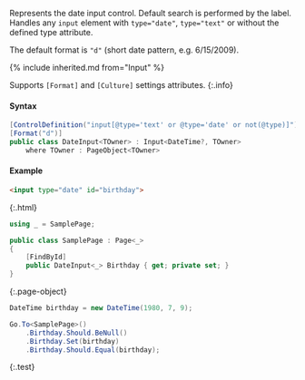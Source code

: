 Represents the date input control.
Default search is performed by the label.
Handles any `input` element with `type="date"`, `type="text"` or without the defined type attribute.

The default format is `"d"` (short date pattern, e.g. 6/15/2009).

{% include inherited.md from="Input" %}

Supports `[Format]` and `[Culture]` settings attributes.
{:.info}

#### Syntax

```cs
[ControlDefinition("input[@type='text' or @type='date' or not(@type)]")]
[Format("d")]
public class DateInput<TOwner> : Input<DateTime?, TOwner>
    where TOwner : PageObject<TOwner>
```

#### Example

```html
<input type="date" id="birthday">
```
{:.html}

```cs
using _ = SamplePage;

public class SamplePage : Page<_>
{
    [FindById]
    public DateInput<_> Birthday { get; private set; }
}
```
{:.page-object}

```cs
DateTime birthday = new DateTime(1980, 7, 9);

Go.To<SamplePage>()
    .Birthday.Should.BeNull()
    .Birthday.Set(birthday)
    .Birthday.Should.Equal(birthday);
```
{:.test}